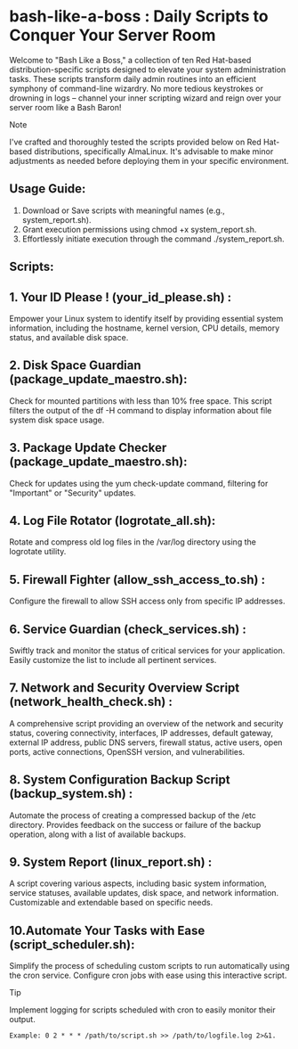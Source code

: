 # bash-like-a-boss : Daily Scripts to Conquer Your Server Room

Welcome to "Bash Like a Boss," a collection of ten Red Hat-based distribution-specific scripts designed to elevate your system administration tasks. These scripts transform daily admin routines into an efficient symphony of command-line wizardry. No more tedious keystrokes or drowning in logs – channel your inner scripting wizard and reign over your server room like a Bash Baron!

> [!NOTE]
> I've crafted and thoroughly tested the scripts provided below on Red Hat-based distributions, specifically AlmaLinux. It's advisable to make minor adjustments as needed before deploying them in your specific environment.

## Usage Guide:

1. Download or Save scripts with meaningful names (e.g., system_report.sh).
2. Grant execution permissions using chmod +x system_report.sh.
3. Effortlessly initiate execution through the command ./system_report.sh.
   
## Scripts:

## 1.  Your ID Please ! (your_id_please.sh) :
Empower your Linux system to identify itself by providing essential system information, including the hostname, kernel version, CPU details, memory status, and available disk space.

## 2. Disk Space Guardian (package_update_maestro.sh):
Check for mounted partitions with less than 10% free space. This script filters the output of the df -H command to display information about file system disk space usage.

##  3. Package Update Checker (package_update_maestro.sh):
Check for updates using the yum check-update command, filtering for "Important" or "Security" updates.

## 4. Log File Rotator (logrotate_all.sh):
Rotate and compress old log files in the /var/log directory using the logrotate utility.

## 5. Firewall Fighter (allow_ssh_access_to.sh) :
Configure the firewall to allow SSH access only from specific IP addresses.

## 6. Service Guardian (check_services.sh) :
Swiftly track and monitor the status of critical services for your application. Easily customize the list to include all pertinent services.

## 7. Network and Security Overview Script (network_health_check.sh) :
A comprehensive script providing an overview of the network and security status, covering connectivity, interfaces, IP addresses, default gateway, external IP address, public DNS servers, firewall status, active users, open ports, active connections, OpenSSH version, and vulnerabilities.

## 8. System Configuration Backup Script (backup_system.sh) :
Automate the process of creating a compressed backup of the /etc directory. Provides feedback on the success or failure of the backup operation, along with a list of available backups.

## 9. System Report (linux_report.sh) :
A script covering various aspects, including basic system information, service statuses, available updates, disk space, and network information. Customizable and extendable based on specific needs.

## 10.Automate Your Tasks with Ease (script_scheduler.sh):
Simplify the process of scheduling custom scripts to run automatically using the cron service. Configure cron jobs with ease using this interactive script.

>[!TIP] 
> Implement logging for scripts scheduled with cron to easily monitor their output.
>```
> Example: 0 2 * * * /path/to/script.sh >> /path/to/logfile.log 2>&1.
>```
